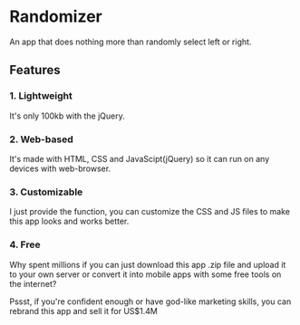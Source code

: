 # Randomizer

An app that does nothing more than randomly select left or right.

## Features

### 1. Lightweight
It's only 100kb with the jQuery.

### 2. Web-based
It's made with HTML, CSS and JavaScipt(jQuery) so it can run on any devices with web-browser.

### 3. Customizable
I just provide the function, you can customize the CSS and JS files to make this app looks and works better.

### 4. Free
Why spent millions if you can just download this app .zip file and upload it to your own server or convert it into mobile apps with some free tools on the internet?

Pssst, if you're confident enough or have god-like marketing skills, you can rebrand this app and sell it for US$1.4M